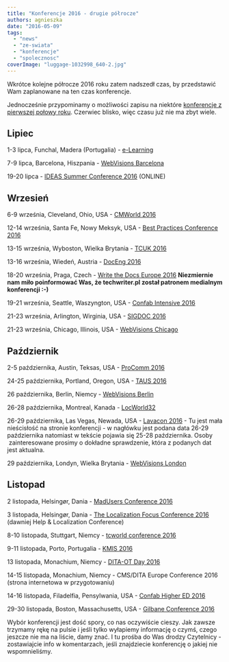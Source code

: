 ```yaml
---
title: "Konferencje 2016 - drugie półrocze"
authors: agnieszka
date: "2016-05-09"
tags:
  - "news"
  - "ze-swiata"
  - "konferencje"
  - "spolecznosc"
coverImage: "luggage-1032998_640-2.jpg"
---
```


Wkrótce kolejne półrocze 2016 roku zatem nadszedł czas, by przedstawić Wam
zaplanowane na ten czas konferencje.

Jednocześnie przypominamy o możliwości zapisu na niektóre
[konferencje z pierwszej połowy roku](http://techwriter.pl/konferencje-2016-pierwsze-polrocze/).
Czerwiec blisko, więc czasu już nie ma zbyt wiele.

## Lipiec

1-3 lipca, Funchal, Madera (Portugalia) -
[e-Learning](http://elearning-conf.org/)

7-9 lipca, Barcelona, Hiszpania -
[WebVisions Barcelona](http://www.webvisionsevent.com/barcelona/)

19-20 lipca -
[IDEAS Summer Conference 2016](https://ideas.infomanagementcenter.com/) (ONLINE)

## Wrzesień

6-9 września, Cleveland, Ohio, USA -
[CMWorld 2016](http://www.contentmarketingworld.com/)

12-14 września, Santa Fe, Nowy Meksyk, USA -
[Best Practices Conference 2016](https://bp.infomanagementcenter.com/)

13-15 września, Wyboston, Wielka Brytania -
[TCUK 2016](http://technicalcommunicationuk.com/)

13-16 września, Wiedeń, Austria -
[DocEng 2016](http://doceng2016.caa.tuwien.ac.at/)

18-20 września, Praga, Czech -
[Write the Docs Europe 2016](http://www.writethedocs.org/conf/eu/2016/)
**Niezmiernie nam miło poinformować Was, że techwriter.pl został patronem
medialnym konferencji :-)**

19-21 września, Seattle, Waszyngton, USA -
[Confab Intensive 2016](http://confabevents.com/events/intensive/2016)

21-23 września, Arlington, Wirginia, USA -
[SIGDOC 2016](http://sigdoc.acm.org/conference/2016/)

21-23 września, Chicago, Illinois, USA -
[WebVisions Chicago](http://www.webvisionsevent.com/chicago/)

## Październik

2-5 października, Austin, Teksas, USA -
[ProComm 2016](http://sites.ieee.org/pcs/procomm2016/)

24-25 października, Portland, Oregon, USA -
[TAUS 2016](https://events.taus.net/events/conferences/taus-annual-conference-2016)

26 października, Berlin, Niemcy -
[WebVisions Berlin](http://www.webvisionsevent.com/berlin/)

26-28 października, Montreal, Kanada -
[LocWorld32](http://locworld.com/events/locworld32-montreal-2016/)

26-29 października, Las Vegas, Newada, USA -
[Lavacon 2016](http://lavacon.org/2016/vegas/) - Tu jest mała nieścisłość na
stronie konferencji - w nagłówku jest podana data 26-29 października natomiast w
tekście pojawia się 25-28 października. Osoby  zainteresowane prosimy o dokładne
sprawdzenie, która z podanych dat jest aktualna.

29 października, Londyn, Wielka Brytania -
[WebVisions London](http://www.webvisionsevent.com/london/)

## Listopad

2 listopada, Helsingør, Dania
- [MadUsers Conference 2016](http://write2users.com/madusers-conference-2016/)

3 listopada, Helsingør, Dania
- [The Localization Focus Conference 2016](http://write2users.com/localization-focus-conference-2016/)
(dawniej Help & Localization Conference)

8-10 listopada, Stuttgart, Niemcy -
[tcworld conference 2016](http://conferences.tekom.de/tcworld16/)

9-11 listopada, Porto, Portugalia - [KMIS 2016](http://www.kmis.ic3k.org/)

13 listopada, Monachium, Niemcy -
[DITA-OT Day 2016](http://oxygenxml.com/events/2016/dita-ot_day.html)

14-15 listopada, Monachium, Niemcy - CMS/DITA Europe Conference 2016 (strona
internetowa w przygotowaniu)

14-16 listopada, Filadelfia, Pensylwania, USA -
[Confab Higher ED 2016](http://confabevents.com/events/highered/2016)

29-30 listopada, Boston, Massachusetts, USA -
[Gilbane Conference 2016](http://gilbaneconference.com/2016/)

Wybór konferencji jest dość spory, co nas oczywiście cieszy. Jak zawsze trzymamy
rękę na pulsie i jeśli tylko wyłapiemy informację o czymś, czego jeszcze nie ma
na liście, damy znać. I tu prośba do Was drodzy Czytelnicy - zostawiajcie info w
komentarzach, jeśli znajdziecie konferencję o jakiej nie wspomnieliśmy.
